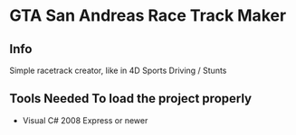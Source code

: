 # GTA San Andreas Race Track Maker

## Info
Simple racetrack creator, like in 4D Sports Driving / Stunts

## Tools Needed To load the project properly
- Visual C# 2008 Express or newer
